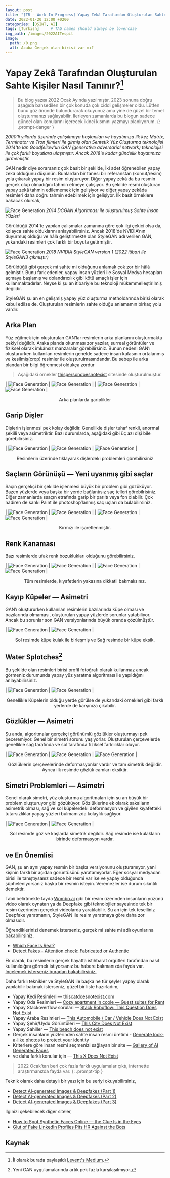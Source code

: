 ```yaml
---
layout: post
title: "[TR - Work In Progress] Yapay Zekâ Tarafından Oluşturulan Sahte Kişiler Nasıl Tanınır?"
date: 2022-01-20 12:00 +0200
categories: [OSINT, AI]
tags: [Turkish]     # TAG names should always be lowercase
img_path: /images/2022AITespit
image:
  path: /0.png
  alt: Acaba Gerçek olan birisi var mı?
---
```


# Yapay Zekâ Tarafından Oluşturulan Sahte Kişiler Nasıl Tanınır?[^1]

> Bu blog yazısı 2022 Ocak Ayında yazılmıştır. 2023 sonuna doğru aşağıda bahsedilen bir çok konuda çok ciddi gelişmeler oldu. Lütfen bunu göz önünde bulundurarak okuyunuz ama yine de güzel bir temel oluşturmanızı sağlayabilir. Ilerleyen zamanlarda bu blogun sadece güncel olan konularını içerecek ikinci kısmını yazmayı planlıyorum.
{: .prompt-danger }

*2000'li yıllarda üzerinde çalışılmaya başlanılan ve hayatımıza ilk kez Matrix, Terminator ve Tron filmleri ile girmiş olan Sentetik Yüz Oluşturma teknolojisi 2014'te Ian Goodfellow’un GAN (generative adversarial network) teknolojisi ile çok farklı boyutlara ulaşmıştır. Ancak 2018'e kadar gündelik hayatımıza girmemiştir.*

GAN nedir diye sorarsanız çok basit bir şekilde, İki adet öğrenebilen yapay zekâ olduğunu düşünün. Bunlardan bir tanesi bir referanstan (komut/resim) yola çıkarak yapay bir resim oluşturuyor\. Diğer yapay zekâ da bu resmin gerçek olup olmadığını tahmin etmeye çalışıyor\. Bu şekilde resmi oluşturan yapay zekâ tahmin edilememek için gelişiyor ve diğer yapay zekâda resimleri daha doğru tahmin edebilmek için gelişiyor\. İlk basit örneklere bakacak olursak,

![Face Generation](/1.png)
*2014 DCGAN Algoritması ile oluşturulmuş Sahte İnsan Yüzleri*

Görüldüğü 2014'te yapılan çalışmalar zamanına göre çok ilgi çekici olsa da, kolayca sahte olduklarını anlayabilirsiniz. Ancak 2018'de NVIDIA’nın duyurmuş olduğu ve hâlâ geliştirmekte olan StyleGAN adı verilen GAN, yukarıdaki resimleri çok farklı bir boyuta getirmiştir.

![Face Generation](/0.png)
*2018 NVIDIA StyleGAN version 1 (2022 itibari ile StyleGAN3 çıkmıştır)*

Görüldüğü gibi gerçek mi sahte mi olduğunu anlamak çok zor bir hâlâ gelmiştir. Bunu fark edenler, yapay insan yüzleri ile Sosyal Medya hesapları açmaya başlamış ve dolandırıcılık gibi kötü amaçlı işler için kullanmaktadırlar. Neyse ki şu an itibariyle bu teknoloji mükemmelleştirilmiş değildir.

StyleGAN şu an en gelişmiş yapay yüz oluşturma metholdarında birisi olarak kabul edilse de. Oluşturulan resimlerin sahte olduğu anlamamın birkaç yolu vardır.

## Arka Plan

Yüz eğitmek için oluşturulan GAN’lar resimlerin arka planlarını oluşturmakta pekiyi değildir. Araka planda okunması zor yazılar, surreal görüntüler ve fiziksel olarak imkânsız manzaralar görebilirsiniz. Bunun nedeni GAN’ı oluştururken kullanılan resimlerin genelde sadece insan kafasının ortalanmış ve kesilmiş(crop) resimler ile oluşturulmasındandır. Bu sebep ile arka plandan bir bilgi öğrenmesi oldukça zordur

> Aşağıdaki örnekler [thispersondoesnotexist](https://thispersondoesnotexist.com/) sitesinde oluşturulmuştur.

| ![Face Generation](/2.jpeg) | ![Face Generation](/3.jpeg) |
| ![Face Generation](/4.jpeg) | ![Face Generation](/5.jpeg) |

<p style="text-align: center;"> Arka planlarda gariplikler</p>

## Garip Dişler

Dişlerin işlenmesi pek kolay değildir. Genellikle dişler tuhaf renkli, anormal şekilli veya asimetriktir. Bazı durumlarda, aşağıdaki gibi üç azı dişi bile görebilirsiniz.

| ![Face Generation](/6.jpeg) | ![Face Generation](/7.jpeg) | ![Face Generation](/8.jpeg) |

<p style="text-align: center;"> Resimlerin üzerinde tıklayarak dişlerdeki problemleri görebilirsiniz</p>

## Saçların Görünüşü — Yeni uyanmış gibi saçlar

Saçın gerçekçi bir şekilde işlenmesi büyük bir problem gibi gözüküyor. Bazen yüzlerde veya başka bir yerde bağlantısız saç telleri görebilrisiniz. Diğer zamanlarda ssaçın etrafında garip bir parıltı veya fon olabilir. Çok nadiren de sanki Paint ile photoshop’lanmış saç uçları da bulabilirsiniz.

| ![Face Generation](/9.jpeg) | ![Face Generation](/10.jpeg) |
| ![Face Generation](/11.jpeg) | ![Face Generation](/12.jpeg) |

<p style="text-align: center;"> Kırmızı ile işaretlenmiştir.</p>

## Renk Kanaması

Bazı resimlerde ufak renk bozuklukları olduğunu görebilirsiniz.

| ![Face Generation](/13.jpeg) | ![Face Generation](/14.jpeg) |
| ![Face Generation](/15.jpeg) | ![Face Generation](/16.jpeg) |

<p style="text-align: center;">Tüm resimlerde, kıyafetlerin yakasına dikkatli bakmalısınız.</p>

## Kayıp Küpeler — Asimetri

GAN’ı oluştururken kullanılan resimlerin bazılarında küpe olması ve bazılarında olmaması, oluşturulan yapay yüzlerde sorunlar yatabiliyor. Ancak bu sorunlar son GAN versiyonlarında büyük oranda çözülmüştür.

| ![Face Generation](/17.jpeg) | ![Face Generation](/18.jpeg) |

<p style="text-align: center;">Sol resimde küpe kulak ile birleşmiş ve Sağ resimde bir küpe eksik.</p>

## Water Splotches[^2]

Bu şekilde olan resimleri birisi profil fotoğrafı olarak kullanmaz ancak görmeniz durumunda yapay yüz yaratma algoritması ile yapıldığını anlayabilirsiniz.

| ![Face Generation](/19.jpeg) | ![Face Generation](/20.jpeg) |

<p style="text-align: center;">Genellikle Küpelerin olduğu yerde görülse de yukarıdaki örnekleri gibi farklı yerlerde de karşınıza çıkabilir.</p>

## Gözlükler — Asimetri

Şu anda, algoritmalar gerçekçi görünümlü gözlükler oluşturmayı pek beceremiyor. Genel bir simetri sorunu yaşıyorlar. Oluşturulan çerçevelerde genellikle sağ tarafında ve sol tarafında fiziksel farklılıklar oluyor.

| ![Face Generation](/21.jpeg) | ![Face Generation](/18.jpeg) | ![Face Generation](/22.jpeg) |

<p style="text-align: center;">Gözlüklerin çerçevelerinde deformasyonlar vardır ve tam simetrik değildir. Ayrıca ilk resimde gözlük camları eksiktir.</p>

## Simetri Problemleri — Asimetri

Genel olarak simetri, yüz oluşturma algoritmaları için şu an büyük bir problem oluşturuyor gibi gözüküyor. Gözlüklerine ek olarak sakalların asimetrik olması, sağ ve sol küpelerdeki deformasyon ve giyilen kıyafetteki tutarsızlıklar yapay yüzleri bulmamızda kolaylık sağlıyor.

| ![Face Generation](/23.jpeg) | ![Face Generation](/24.jpeg) |

<p style="text-align: center;">Sol resimde göz ve kaşlarda simetrik değildir. Sağ resimde ise kulakların birinde deformasyon vardır.</p>

## ve En Önemlisi

GAN, şu an aynı yapay resmin bir başka versiyonunu oluşturamıyor, yani kişinin farklı bir açıdan görüntüsünü yaratamıyorlar. Eğer sosyal medyadan birisi ile tanıştıysanız sadece bir resmi var ise ve yapay olduğunda şüpheleniyorsanız başka bir resmin isteyin. Veremezler ise durum sıkıntılı demektir.

Tabii belirtmekte fayda [Wombo.ai](https://www.w.ai/) gibi bir resim üzerinden insanların yüzünü video olarak oynatan ya da Deepfake gibi teknolojiler sayesinde tek bir resim üzerinden gerçekci videolarda yaratılabilir. Su an için tek teselliniz Deepfake yaratmanın, StyleGAN ile resim yaratmaya göre daha zor olmasıdır.

Öğrendiklerinizi denemek isterseniz, gerçek mi sahte mi adlı oyunlarına bakabilirsiniz.

- [Which Face Is Real?](https://www.whichfaceisreal.com/learn.html)
- [Detect Fakes - Attention check: Fabricated or Authentic](https://detectfakes.media.mit.edu/)

Ek olarak, bu resimlerin gerçek hayatta istihbarat örgütleri tarafından nasıl kullanıldığını görmek istiyorsanız bu habere bakmanızda fayda var. [Incelemek isterseniz buradan bakabilirsiniz.](https://apnews.com/article/ap-top-news-artificial-intelligence-social-platforms-think-tanks-politics-bc2f19097a4c4fffaa00de6770b8a60d)

Daha farklı teknikler ve StyleGAN ile başka ne tür şeyler yapay olarak yapılabilir bakmak isterseniz, güzel bir liste hazırladım,

- Yapay Kedi Resimleri — [thiscatdoesnotexist.com](https://thiscatdoesnotexist.com/)
- Yapay Oda Resimleri — [Cozy apartment in coole — Guest suites for Rent](https://thisrentaldoesnotexist.com/)
- Yapay Stackoverflow soruları — [Stack Roboflow: This Question Does Not Exist](https://stackroboflow.com/)
- Yapay Araba Resimleri — [This Automobile / Car / Vehicle Does Not Exist](https://www.thisautomobiledoesnotexist.com/)
- Yapay Şehir/Uydu Görüntüleri — [This City Does Not Exist](https://thiscitydoesnotexist.com/)
- Yapay Sahiller — [This beach does not exist](https://thisbeachdoesnotexist.com/)
- Gerçek insanların yüzlerinden sahte insan resmi üretimi - [Generate look-a-like photos to protect your identity](https://generated.photos/anonymizer)
- Kriterlere göre insan resmi seçmenizi sağlayan bir site — [Gallery of AI Generated Faces](https://generated.photos/faces)
- ve daha farklı konular için — [This X Does Not Exist](https://thisxdoesnotexist.com/)

> 2022 Ocak'tan beri çok fazla farklı uygulamalar çıktı, internette araştırmanızda fayda var.
{: .prompt-tip }

Teknik olarak daha detaylı bir yazı için bu seriyi okuyabilirsiniz,

- [Detect AI-generated Images & Deepfakes (Part 1)](https://jonathan-hui.medium.com/detect-ai-generated-images-deepfakes-part-1-b518ed5075f4)
- [Detect AI-generated Images & Deepfakes (Part 2)](https://jonathan-hui.medium.com/detect-ai-generated-images-deepfakes-part-2-436c57eeb878)
- [Detect AI-generated Images & Deepfakes (Part 3)](https://jonathan-hui.medium.com/detect-ai-generated-images-deepfakes-part-3-9c3fdf97d572)

Ilginizi çekebilecek diğer siteler,

- [How to Spot Synthetic Faces Online — the Clue Is in the Eyes](https://www.discovermagazine.com/technology/how-to-spot-synthetic-faces-online-the-clue-is-in-the-eyes)
- [Glut of Fake LinkedIn Profiles Pits HR Against the Bots](https://krebsonsecurity.com/2022/10/glut-of-fake-linkedin-profiles-pits-hr-against-the-bots/)

## Kaynak

[^1]: İl olarak burada paylaşıldı [Levent's Medium](https://medium.com/@leventd/yapay-zeka-taraf%C4%B1ndan-olu%C5%9Fturulan-sahte-ki%C5%9Filer-nas%C4%B1l-tan%C4%B1n%C4%B1r-eeac3aa1dde1).
[^2]: Yeni GAN uygulamalarında artık pek fazla karşılaşılmıyor.
